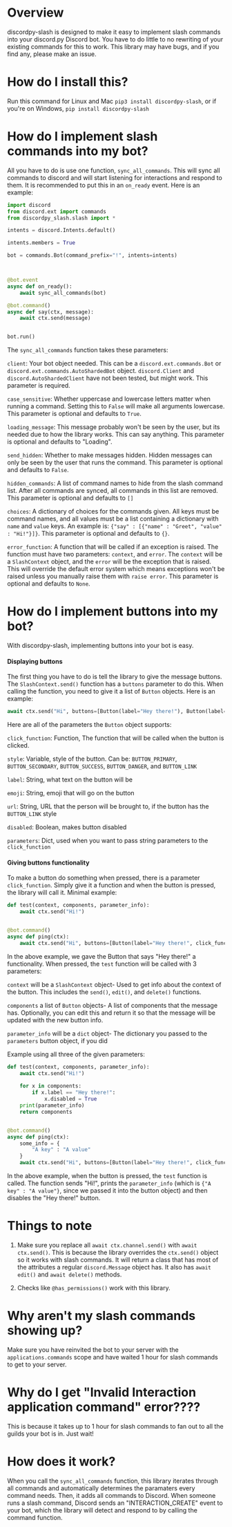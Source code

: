 # Overview

discordpy-slash is designed to make it easy to implement slash commands into your discord.py Discord bot. You have to do little to no rewriting of your existing commands for this to work. This library may have bugs, and if you find any, please make an issue. 



# How do I install this?

Run this command for Linux and Mac `pip3 install discordpy-slash`, or if you're on Windows, `pip install discordpy-slash`


# How do I implement slash commands into my bot?

All you have to do is use one function, `sync_all_commands`. This will sync all commands to discord and will start listening for interactions and respond to them. It is recommended to put this in an `on_ready` event. Here is an example:



```python
import discord
from discord.ext import commands
from discordpy_slash.slash import *

intents = discord.Intents.default()

intents.members = True

bot = commands.Bot(command_prefix="!", intents=intents)



@bot.event
async def on_ready():
    await sync_all_commands(bot)

@bot.command()
async def say(ctx, message):
    await ctx.send(message)


bot.run()
```

The `sync_all_commands` function takes these parameters:

`client`: Your bot object needed. This can be a `discord.ext.commands.Bot` or `discord.ext.commands.AutoShardedBot` object. `discord.Client` and `discord.AutoShardedClient` have not been tested, but might work. This parameter is required.

`case_sensitive`: Whether uppercase and lowercase letters matter when running a command. Setting this to `False` will make all arguments lowercase. This parameter is optional and defaults to `True`. 


`loading_message`: This message probably won't be seen by the user, but its needed due to how the library works. This can say anything. This parameter is optional and defaults to "Loading".

`send_hidden`: Whether to make messages hidden. Hidden messages can only be seen by the user that runs the command. This parameter is optional and defaults to `False`. 

`hidden_commands`: A list of command names to hide from the slash command list. After all commands are synced, all commands in this list are removed. This parameter is optional and defaults to `[]`

`choices`: A dictionary of choices for the commands given. All keys must be command names, and all values must be a list containing a dictionary with  `name` and `value` keys. An example is: `{"say" : [{"name" : "Greet", "value" : "Hi!"}]}`. This parameter is optional and defaults to `{}`.

`error_function`: A function that will be called if an exception is raised. The function must have two parameters: `context`, and `error`. The `context` will be a `SlashContext` object, and the `error` will be the exception that is raised. This will override the default error system which means exceptions won't be raised unless you manually raise them with `raise error`. This parameter is optional and defaults to `None`. 


# How do I implement buttons into my bot?
With discordpy-slash, implementing buttons into your bot is easy.

#### Displaying buttons

The first thing you have to do is tell the library to give the message buttons. The `SlashContext.send()` function has a `buttons` parameter to do this. When calling the function, you need to give it a list of `Button` objects. Here is an example:


```python
await ctx.send("Hi", buttons=[Button(label="Hey there!"), Button(label="Hi!")])
```
Here are all of the parameters the `Button` object supports:

`click_function`: Function, The function that will be called when the button is clicked. 

`style`: Variable, style of the button. Can be: `BUTTON_PRIMARY`, `BUTTON_SECONDARY`, `BUTTON_SUCCESS`, `BUTTON_DANGER`, and `BUTTON_LINK`

`label`: String, what text on the button will be

`emoji`: String, emoji that will go on the button

`url`: String, URL that the person will be brought to, if the button has the `BUTTON_LINK` style

`disabled`: Boolean, makes button disabled

`parameters`: Dict, used when you want to pass string parameters to the `click_function`


#### Giving buttons functionality

To make a button do something when pressed, there is a parameter `click_function`. Simply give it a function and when the button is pressed, the library will call it. Minimal example:

```python
def test(context, components, parameter_info):
    await ctx.send("Hi!")


@bot.command()
async def ping(ctx):
    await ctx.send("Hi", buttons=[Button(label="Hey there!", click_function=test), Button(label="Hi!")])
```
In the above example, we gave the Button that says "Hey there!" a functionality. When pressed, the `test` function will be called with 3 parameters: 

`context` will be a `SlashContext` object- Used to get info about the context of the button. This includes the `send()`, `edit()`, and `delete()` functions.

`components` a list of `Button` objects- A list of components that the message has. Optionally, you can edit this and return it so that the message will be updated with the new button info.

`parameter_info` will be a `dict` object- The dictionary you passed to the `parameters` button object, if you did 

Example using all three of the given parameters:


```python
def test(context, components, parameter_info):
    await ctx.send("Hi!")
    
    for x in components:
        if x.label == "Hey there!":
            x.disabled = True
    print(parameter_info)
    return components


@bot.command()
async def ping(ctx):
    some_info = {
        "A key" : "A value"
    }
    await ctx.send("Hi", buttons=[Button(label="Hey there!", click_function=test, parameters=some_info), Button(label="Hi!")])

```

In the above example, when the button is pressed, the `test` function is called. The function sends "Hi!", prints the `parameter_info` (which is `{"A key" : "A value"}`, since we passed it into the button object) and then disables the "Hey there!" button. 

# Things to note


1. Make sure you replace all `await ctx.channel.send()` with `await ctx.send()`. This is because the library overrides the `ctx.send()` object so it works with slash commands. It will return a class that has most of the attributes a regular `discord.Message` object has. It also has `await edit()` and `await delete()` methods.


2. Checks like `@has_permissions()` work with this library. 

# Why aren't my slash commands showing up?

Make sure you have reinvited the bot to your server with the `applications.commands` scope and have waited 1 hour for slash commands to get to your server. 


# Why do I get "Invalid Interaction application command" error????
This is because it takes up to 1 hour for slash commands to fan out to all the guilds your bot is in. Just wait! 

# How does it work?

When you call the `sync_all_commands` function, this library iterates through all commands and automatically determines the paramaters every command needs. Then, it adds all commands to Discord. When someone runs a slash command, Discord sends an "INTERACTION_CREATE" event to your bot, which the library will detect and respond to by calling the command function.
